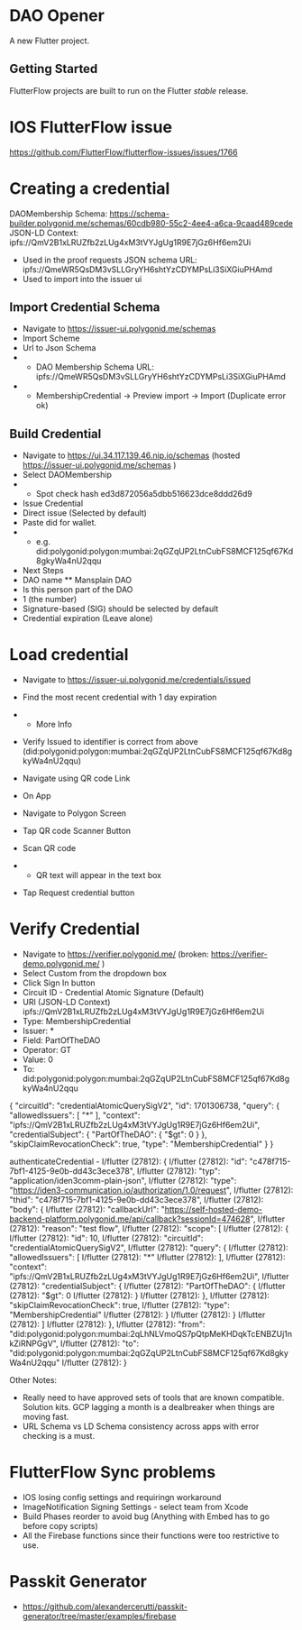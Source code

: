 # DAO Opener

A new Flutter project.

## Getting Started

FlutterFlow projects are built to run on the Flutter _stable_ release.

# IOS FlutterFlow issue
https://github.com/FlutterFlow/flutterflow-issues/issues/1766



# Creating a credential
DAOMembership
Schema: https://schema-builder.polygonid.me/schemas/60cdb980-55c2-4ee4-a6ca-9caad489cede
JSON-LD Context: ipfs://QmV2B1xLRUZfb2zLUg4xM3tVYJgUg1R9E7jGz6Hf6em2Ui
* Used in the proof requests
JSON schema URL: ipfs://QmeWR5QsDM3vSLLGryYH6shtYzCDYMPsLi3SiXGiuPHAmd
* Used to import into the issuer ui

## Import Credential Schema
* Navigate to https://issuer-ui.polygonid.me/schemas
* Import Scheme
* Url to Json Schema 
* * DAO Membership Schema URL: ipfs://QmeWR5QsDM3vSLLGryYH6shtYzCDYMPsLi3SiXGiuPHAmd
* * MembershipCredential -> Preview import -> Import (Duplicate error ok)

## Build Credential
* Navigate to https://ui.34.117.139.46.nip.io/schemas  (hosted https://issuer-ui.polygonid.me/schemas )
* Select DAOMembership
* * Spot check hash ed3d872056a5dbb516623dce8ddd26d9
* Issue Credential
* Direct issue (Selected by default)
* Paste did for wallet. 
* * e.g. did:polygonid:polygon:mumbai:2qGZqUP2LtnCubFS8MCF125qf67Kd8gkyWa4nU2qqu 
* Next Steps
* DAO name
** Mansplain DAO
* Is this person part of the DAO
* 1 (the number)
* Signature-based (SIG) should be selected by default
* Credential expiration (Leave alone)

# Load credential
* Navigate to https://issuer-ui.polygonid.me/credentials/issued
* Find the most recent credential with 1 day expiration
* * More Info
* Verify Issued to identifier is correct from above (did:polygonid:polygon:mumbai:2qGZqUP2LtnCubFS8MCF125qf67Kd8gkyWa4nU2qqu)
* Navigate using QR code Link

* On App 
* Navigate to Polygon Screen
* Tap QR code Scanner Button 
* Scan QR code
* * QR text will appear in the text box
* Tap Request credential button

# Verify Credential
* Navigate to https://verifier.polygonid.me/   (broken: https://verifier-demo.polygonid.me/  ) 
* Select Custom from the dropdown box
* Click Sign In button
* Circuit ID - Credential Atomic Signature (Default)
* URl (JSON-LD Context) ipfs://QmV2B1xLRUZfb2zLUg4xM3tVYJgUg1R9E7jGz6Hf6em2Ui
* Type: MembershipCredential
* Issuer: * 
* Field: PartOfTheDAO
* Operator: GT
* Value: 0
* To: did:polygonid:polygon:mumbai:2qGZqUP2LtnCubFS8MCF125qf67Kd8gkyWa4nU2qqu


{
"circuitId": "credentialAtomicQuerySigV2",
"id": 1701306738,
"query": {
"allowedIssuers": [
"*"
],
"context": "ipfs://QmV2B1xLRUZfb2zLUg4xM3tVYJgUg1R9E7jGz6Hf6em2Ui",
"credentialSubject": {
"PartOfTheDAO": {
"$gt": 0
}
},
"skipClaimRevocationCheck": true,
"type": "MembershipCredential"
}
}


authenticateCredential -
I/flutter (27812): {
I/flutter (27812):   "id": "c478f715-7bf1-4125-9e0b-dd43c3ece378",
I/flutter (27812):   "typ": "application/iden3comm-plain-json",
I/flutter (27812):   "type": "https://iden3-communication.io/authorization/1.0/request",
I/flutter (27812):   "thid": "c478f715-7bf1-4125-9e0b-dd43c3ece378",
I/flutter (27812):   "body": {
I/flutter (27812):     "callbackUrl": "https://self-hosted-demo-backend-platform.polygonid.me/api/callback?sessionId=474628",
I/flutter (27812):     "reason": "test flow",
I/flutter (27812):     "scope": [
I/flutter (27812):       {
I/flutter (27812):         "id": 10,
I/flutter (27812):         "circuitId": "credentialAtomicQuerySigV2",
I/flutter (27812):         "query": {
I/flutter (27812):           "allowedIssuers": [
I/flutter (27812):             "*"
I/flutter (27812):           ],
I/flutter (27812):           "context": "ipfs://QmV2B1xLRUZfb2zLUg4xM3tVYJgUg1R9E7jGz6Hf6em2Ui",
I/flutter (27812):           "credentialSubject": {
I/flutter (27812):             "PartOfTheDAO": {
I/flutter (27812):               "$gt": 0
I/flutter (27812):             }
I/flutter (27812):           },
I/flutter (27812):           "skipClaimRevocationCheck": true,
I/flutter (27812):           "type": "MembershipCredential"
I/flutter (27812):         }
I/flutter (27812):       }
I/flutter (27812):     ]
I/flutter (27812):   },
I/flutter (27812):   "from": "did:polygonid:polygon:mumbai:2qLhNLVmoQS7pQtpMeKHDqkTcENBZUj1nkZiRNPGgV",
I/flutter (27812):   "to": "did:polygonid:polygon:mumbai:2qGZqUP2LtnCubFS8MCF125qf67Kd8gkyWa4nU2qqu"
I/flutter (27812): }

Other Notes:
- Really need to have approved sets of tools that are known compatible.  Solution kits.   GCP lagging a month is a dealbreaker when things are moving fast.
- URL Schema vs LD Schema consistency across apps with error checking is a must.


# FlutterFlow Sync problems
* IOS losing config settings and requiringn workaround
* ImageNotification Signing Settings - select team from Xcode
* Build Phases reorder to avoid bug (Anything with Embed has to go before copy scripts)
* All the Firebase functions since their functions were too restrictive to use.


# Passkit Generator
* https://github.com/alexandercerutti/passkit-generator/tree/master/examples/firebase
